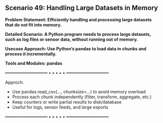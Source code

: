 ## Scenario 49: Handling Large Datasets in Memory  
**Problem Statement: Efficiently handling and processing large datasets that do not fit into memory.**

**Detailed Scenario: A Python program needs to process large datasets, such as log files or sensor data, without running out of memory.**

**Usecase Approach: Use Python’s pandas to load data in chunks and process it incrementally.**

**Tools and Modules: pandas**

══════════════ ⭑ ⭑ ⭑ ⭑ ⭑ ══════════════

Approch:  
- Use pandas.read_csv(..., chunksize=...) to avoid memory overload  
- Process each chunk independently (filter, transform, aggregate, etc.)  
- Keep counters or write partial results to disk/database  
- Useful for logs, sensor feeds, and large exports  


══════════════ ⭑ ⭑ ⭑ ⭑ ⭑ ══════════════
